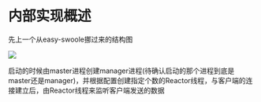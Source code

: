 # 内部实现概述

先上一个从easy-swoole挪过来的结构图

![](http://static.zybuluo.com/Lancelot2014/xpatz2wxco47xrzi5xc3keni/structure.png)

启动的时候由master进程创建manager进程\(待确认启动的那个进程到底是master还是manager\)，并根据配置创建指定个数的Reactor线程，与客户端的连接建立后，由Reactor线程来监听客户端发送的数据




























































